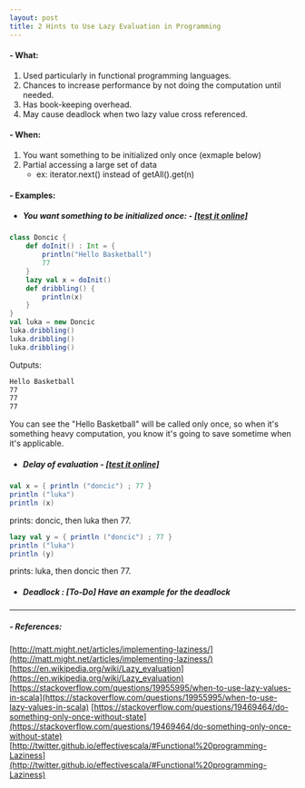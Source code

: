 ```yaml
---
layout: post
title: 2 Hints to Use Lazy Evaluation in Programming
---
```


#### - What:
1. Used particularly in functional programming languages.
2. Chances to increase performance by not doing the computation until needed.
3. Has book-keeping overhead.
4. May cause deadlock when two lazy value cross referenced.

#### - When:
1. You want something to be initialized only once (exmaple below)
2. Partial accessing a large set of data
    * ex: iterator.next() instead of getAll().get(n)

#### - Examples:
* ##### You want something to be initialized once: - [[test it online]](https://scalafiddle.io/sf/hah3GWH/0)
```scala
class Doncic {
    def doInit() : Int = {
        println("Hello Basketball")
        77
    }
    lazy val x = doInit()
    def dribbling() {
        println(x)
    }
}
val luka = new Doncic
luka.dribbling()
luka.dribbling()
luka.dribbling()
```

Outputs:
```bash
Hello Basketball
77
77
77
```
You can see the "Hello Basketball" will be called only once, 
so when it's something heavy computation, 
you know it's going to save sometime when it's applicable.

* ##### Delay of evaluation - [[test it online]](https://scalafiddle.io/sf/vTKxL29/0)
```scala
val x = { println ("doncic") ; 77 }
println ("luka")
println (x)
```
prints: doncic, then luka then 77.
``` scala
lazy val y = { println ("doncic") ; 77 }
println ("luka")
println (y)
```
prints: luka, then doncic then 77.

* ##### Deadlock : [To-Do] Have an example for the deadlock

---

##### - References:
[http://matt.might.net/articles/implementing-laziness/](http://matt.might.net/articles/implementing-laziness/)
[https://en.wikipedia.org/wiki/Lazy_evaluation](https://en.wikipedia.org/wiki/Lazy_evaluation)
[https://stackoverflow.com/questions/19955995/when-to-use-lazy-values-in-scala](https://stackoverflow.com/questions/19955995/when-to-use-lazy-values-in-scala)
[https://stackoverflow.com/questions/19469464/do-something-only-once-without-state](https://stackoverflow.com/questions/19469464/do-something-only-once-without-state)
[http://twitter.github.io/effectivescala/#Functional%20programming-Laziness](http://twitter.github.io/effectivescala/#Functional%20programming-Laziness)